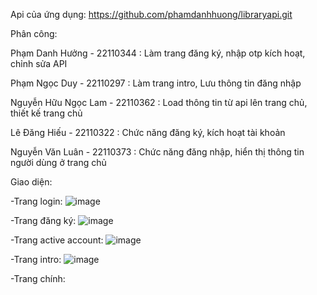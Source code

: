 Api của ứng dụng: https://github.com/phamdanhhuong/libraryapi.git


Phân công:

  Phạm Danh Hưởng - 22110344 : Làm trang đăng ký, nhập otp kích hoạt, chỉnh sửa API
  
  Phạm Ngọc Duy - 22110297 : Làm trang intro, Lưu thông tin đăng nhập
  
  Nguyễn Hữu Ngọc Lam - 22110362 : Load thông tin từ api lên trang chủ, thiết kế trang chủ
  
  Lê Đăng Hiếu - 22110322 : Chức năng đăng ký, kích hoạt tài khoản
  
  Nguyễn Văn Luân - 22110373 :  Chức năng đăng nhập, hiển thị thông tin người dùng ở trang chủ




Giao diện:

  -Trang login:
    ![image](https://github.com/user-attachments/assets/0cf05eb2-36f4-4c64-94fc-57dca2083179)
    
  -Trang đăng ký:
    ![image](https://github.com/user-attachments/assets/5850f943-b46e-4c85-979d-8e6ae5397c8f)
    
  -Trang active account:
    ![image](https://github.com/user-attachments/assets/d1445904-c7c6-4d4b-ac8d-d6f267b0a689)
    
  -Trang intro:
    ![image](https://github.com/user-attachments/assets/fe594d0d-e62c-4af6-be0a-306eaf91ccb4)
    
  -Trang chính:
    




